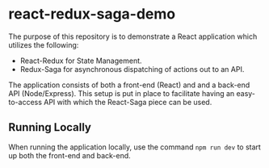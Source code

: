 # react-redux-saga-demo

The purpose of this repository is to demonstrate a React application which utilizes the following:

- React-Redux for State Management.
- Redux-Saga for asynchronous dispatching of actions out to an API.

The application consists of both a front-end (React) and and a back-end API (Node/Express). This setup is put in place to facilitate having an easy-to-access API with which the React-Saga piece can be used.

## Running Locally

When running the application locally, use the command `npm run dev` to start up both the front-end and back-end.